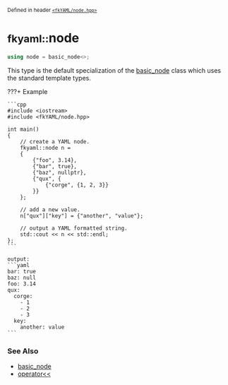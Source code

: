 <small>Defined in header [`<fkYAML/node.hpp>`](https://github.com/fktn-k/fkYAML/blob/develop/include/fkYAML/node.hpp)</small>

# <small>fkyaml::</small>node

```cpp
using node = basic_node<>;
```

This type is the default specialization of the [basic_node](index.md) class which uses the standard template types.  

???+ Example

    ```cpp
    #include <iostream>
    #include <fkYAML/node.hpp>

    int main()
    {
        // create a YAML node.
        fkyaml::node n =
        {
            {"foo", 3.14},
            {"bar", true},
            {"baz", nullptr},
            {"qux", {
                {"corge", {1, 2, 3}}
            }}
        };

        // add a new value.
        n["qux"]["key"] = {"another", "value"};

        // output a YAML formatted string.
        std::cout << n << std::endl;
    };
    ```

    output:
    ```yaml
    bar: true
    baz: null
    foo: 3.14
    qux:
      corge:
        - 1
        - 2
        - 3
      key:
        another: value
    ```

### **See Also**

* [basic_node](index.md)
* [operator<<](insertion_operator.md)

